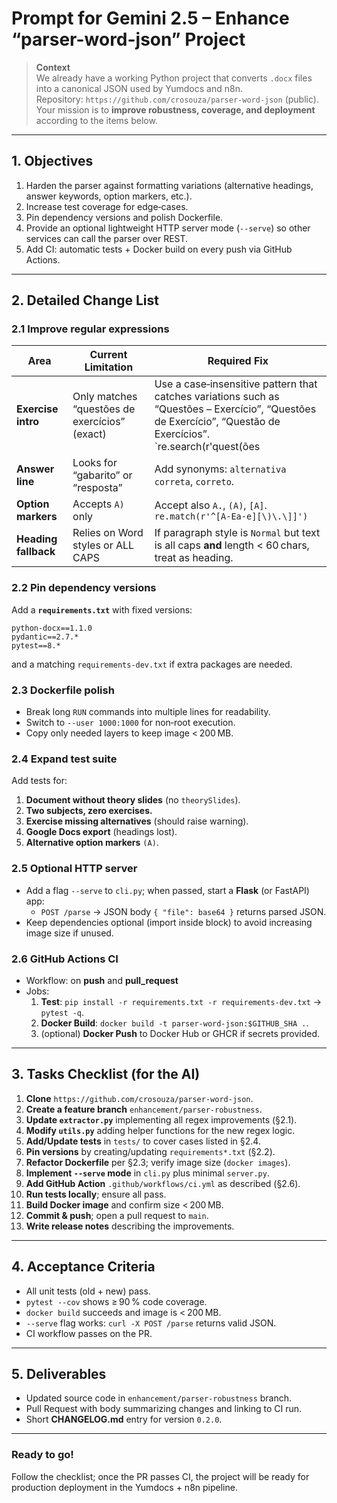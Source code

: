 # Prompt for Gemini 2.5 – **Enhance “parser-word-json” Project**

> **Context**  
> We already have a working Python project that converts `.docx` files into a canonical JSON used by Yumdocs and n8n.  
> Repository: `https://github.com/crosouza/parser-word-json` (public).  
> Your mission is to **improve robustness, coverage, and deployment** according to the items below.

---

## 1. Objectives

1. Harden the parser against formatting variations (alternative headings, answer keywords, option markers, etc.).  
2. Increase test coverage for edge‑cases.  
3. Pin dependency versions and polish Dockerfile.  
4. Provide an optional lightweight HTTP server mode (`--serve`) so other services can call the parser over REST.  
5. Add CI: automatic tests + Docker build on every push via GitHub Actions.

---

## 2. Detailed Change List

### 2.1 Improve regular expressions
| Area | Current Limitation | Required Fix |
|------|-------------------|--------------|
| **Exercise intro** | Only matches “questões de exercícios” (exact) | Use a case‑insensitive pattern that catches variations such as “Questões – Exercício”, “Questões de Exercício”, “Questão de Exercícios”.<br>`re.search(r'quest(ões|ão)[^\n]{0,20}exerc', flags=re.I)` |
| **Answer line** | Looks for “gabarito” or “resposta” | Add synonyms: `alternativa correta`, `correto`. |
| **Option markers** | Accepts `A)` only | Accept also `A.`, `(A)`, `[A]`.<br>`re.match(r'^[A-Ea-e][\)\.\]]')` |
| **Heading fallback** | Relies on Word styles or ALL CAPS | If paragraph style is `Normal` but text is all caps **and** length < 60 chars, treat as heading. |

### 2.2 Pin dependency versions
Add a **`requirements.txt`** with fixed versions:  
```text
python-docx==1.1.0
pydantic==2.7.*
pytest==8.*
```
and a matching `requirements-dev.txt` if extra packages are needed.

### 2.3 Dockerfile polish
* Break long `RUN` commands into multiple lines for readability.  
* Switch to `--user 1000:1000` for non‑root execution.  
* Copy only needed layers to keep image < 200 MB.

### 2.4 Expand test suite
Add tests for:
1. **Document without theory slides** (no `theorySlides`).  
2. **Two subjects, zero exercises.**  
3. **Exercise missing alternatives** (should raise warning).  
4. **Google Docs export** (headings lost).  
5. **Alternative option markers** `(A)`.

### 2.5 Optional HTTP server
* Add a flag `--serve` to `cli.py`; when passed, start a **Flask** (or FastAPI) app:  
  * `POST /parse` → JSON body `{ "file": base64 }` returns parsed JSON.  
* Keep dependencies optional (import inside block) to avoid increasing image size if unused.

### 2.6 GitHub Actions CI
* Workflow: on **push** and **pull_request**  
* Jobs:  
  1. **Test**: `pip install -r requirements.txt -r requirements-dev.txt` → `pytest -q`.  
  2. **Docker Build**: `docker build -t parser-word-json:$GITHUB_SHA .`.  
  3. (optional) **Docker Push** to Docker Hub or GHCR if secrets provided.

---

## 3. Tasks Checklist (for the AI)

1. **Clone** `https://github.com/crosouza/parser-word-json`.  
2. **Create a feature branch** `enhancement/parser-robustness`.  
3. **Update `extractor.py`** implementing all regex improvements (§2.1).  
4. **Modify `utils.py`** adding helper functions for the new regex logic.  
5. **Add/Update tests** in `tests/` to cover cases listed in §2.4.  
6. **Pin versions** by creating/updating `requirements*.txt` (§2.2).  
7. **Refactor Dockerfile** per §2.3; verify image size (`docker images`).  
8. **Implement `--serve` mode** in `cli.py` plus minimal `server.py`.  
9. **Add GitHub Action** `.github/workflows/ci.yml` as described (§2.6).  
10. **Run tests locally**; ensure all pass.  
11. **Build Docker image** and confirm size < 200 MB.  
12. **Commit & push**; open a pull request to `main`.  
13. **Write release notes** describing the improvements.

---

## 4. Acceptance Criteria

* All unit tests (old + new) pass.  
* `pytest --cov` shows ≥ 90 % code coverage.  
* `docker build` succeeds and image is < 200 MB.  
* `--serve` flag works: `curl -X POST /parse` returns valid JSON.  
* CI workflow passes on the PR.  

---

## 5. Deliverables

* Updated source code in `enhancement/parser-robustness` branch.  
* Pull Request with body summarizing changes and linking to CI run.  
* Short **CHANGELOG.md** entry for version `0.2.0`.

---

### Ready to go!

Follow the checklist; once the PR passes CI, the project will be ready for production deployment in the Yumdocs + n8n pipeline.